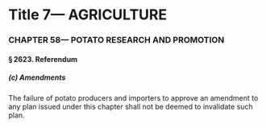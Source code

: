 
# Title 7— AGRICULTURE
### CHAPTER 58— POTATO RESEARCH AND PROMOTION
#### § 2623. Referendum
##### (c) Amendments

The failure of potato producers and importers to approve an amendment to any plan issued under this chapter shall not be deemed to invalidate such plan.
